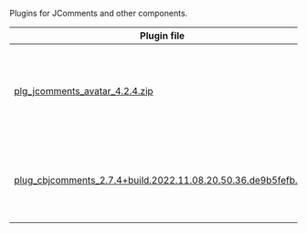 Plugins for JComments and other components.

| Plugin file | Description |
|-------------|-------------|
| [plg_jcomments_avatar_4.2.4.zip](https://github.com/exstreme/Jcomments-4/raw/master/build/plugins/plg_jcomments_avatar_4.2.4.zip) | Plugin for JComments to support user avatars from 3rd party extensions. |
| [plug_cbjcomments_2.7.4+build.2022.11.08.20.50.36.de9b5fefb.zip](https://github.com/exstreme/Jcomments-4/raw/master/build/plugins/plug_cbjcomments_2.7.4+build.2022.11.08.20.50.36.de9b5fefb.zip)           | Displays user comments and allows to comment user's profile |
